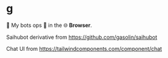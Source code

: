 # g
:robot: My bots ops :speech_balloon: in the :globe_with_meridians: **Browser**.

Saihubot derivative from https://github.com/gasolin/saihubot

Chat UI from https://tailwindcomponents.com/component/chat

